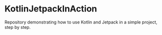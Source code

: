 # KotlinJetpackInAction
Repository demonstrating how to use Kotlin and Jetpack in a simple project, step by step.
